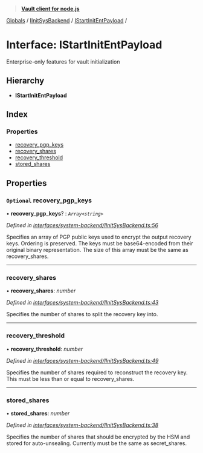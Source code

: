 > **[Vault client for node.js](../README.md)**

[Globals](../globals.md) / [IInitSysBackend](../modules/iinitsysbackend.md) / [IStartInitEntPayload](iinitsysbackend.istartinitentpayload.md) /

# Interface: IStartInitEntPayload

Enterprise-only features for vault initialization

## Hierarchy

* **IStartInitEntPayload**

## Index

### Properties

* [recovery_pgp_keys](iinitsysbackend.istartinitentpayload.md#optional-recovery_pgp_keys)
* [recovery_shares](iinitsysbackend.istartinitentpayload.md#recovery_shares)
* [recovery_threshold](iinitsysbackend.istartinitentpayload.md#recovery_threshold)
* [stored_shares](iinitsysbackend.istartinitentpayload.md#stored_shares)

## Properties

### `Optional` recovery_pgp_keys

• **recovery_pgp_keys**? : *`Array<string>`*

*Defined in [interfaces/system-backend/IInitSysBackend.ts:56](https://github.com/theogravity/vault-tacular/blob/68ec17c/src/interfaces/system-backend/IInitSysBackend.ts#L56)*

Specifies an array of PGP public keys used to encrypt the output recovery keys.
Ordering is preserved. The keys must be base64-encoded from their original binary
representation. The size of this array must be the same as recovery_shares.

___

###  recovery_shares

• **recovery_shares**: *number*

*Defined in [interfaces/system-backend/IInitSysBackend.ts:43](https://github.com/theogravity/vault-tacular/blob/68ec17c/src/interfaces/system-backend/IInitSysBackend.ts#L43)*

Specifies the number of shares to split the recovery key into.

___

###  recovery_threshold

• **recovery_threshold**: *number*

*Defined in [interfaces/system-backend/IInitSysBackend.ts:49](https://github.com/theogravity/vault-tacular/blob/68ec17c/src/interfaces/system-backend/IInitSysBackend.ts#L49)*

Specifies the number of shares required to reconstruct the recovery key. This must
be less than or equal to recovery_shares.

___

###  stored_shares

• **stored_shares**: *number*

*Defined in [interfaces/system-backend/IInitSysBackend.ts:38](https://github.com/theogravity/vault-tacular/blob/68ec17c/src/interfaces/system-backend/IInitSysBackend.ts#L38)*

Specifies the number of shares that should be encrypted by the HSM and stored for
auto-unsealing. Currently must be the same as secret_shares.